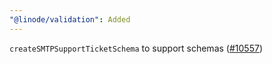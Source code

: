 ```yaml
---
"@linode/validation": Added
---
```


`createSMTPSupportTicketSchema` to support schemas ([#10557](https://github.com/linode/manager/pull/10557))
